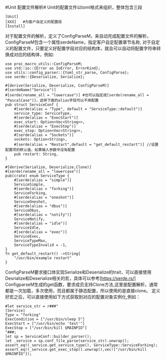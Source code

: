 #Unit 配置文件解析#
Unit的配置文件以toml格式来组织，整体包含三段
```
[Unit]
[XXX]   #为客户自定义的配置段
[Install]
```
对于配置文件的解析，定义了ConfigParseM，来自动完成配置文件的解析，ConfigParseM包含一个属性serdeName，指定客户自定配置章节名称,
对于自定义的配置文件，只要定义好配置字段对应的结构体，就会可以自动将配置字符串转换成对应的结构体，例如:

```
use proc_macro_utils::ConfigParseM;
use std::io::{Error as IoError, ErrorKind};
use utils::config_parser::{toml_str_parse, ConfigParse};
use serde::{Deserialize, Serialize};

#[derive(Serialize, Deserialize, ConfigParseM)]
#[serdeName("Service")]
#[serde(rename_all = "lowercase")] #也可以指定成[serde(rename_all = "PascalCase")]，这样下面的alias字段可以不用配置
pub struct ServiceConf {
    #[serde(alias = "Type", default = "ServiceType::default")]
    service_type: ServiceType,
    #[serde(alias = "ExecStart")]
    exec_start: Option<Vec<String>>,
    #[serde(alias = "ExecStop")]
    exec_stop: Option<Vec<String>>,
    #[serde(alias = "Sockets")]
    sockets: Option<String>,
    #[serde(alias = "Restart",default = "get_default_restart")] //设置配置项的默认值，如果输入参数中没有配置
    pub restart: String,
}

#[derive(Serialize, Deserialize,Clone)]
#[serde(rename_all = "lowercase")]
pub(crate) enum ServiceType {
    #[serde(alias = "simple")]
    ServiceSimple,
    #[serde(alias = "forking")]
    ServiceForking,
    #[serde(alias = "oneshot")]
    ServiceOneshot,
    #[serde(alias = "dbus")]
    ServiceDbus,
    #[serde(alias = "notify")]
    ServiceNotify,
    #[serde(alias = "idle")]
    ServiceIdle,
    #[serde(alias = "exec")]
    ServiceExec,
    ServiceTypeMax,
    ServiceTypeInvalid = -1,
}
fn get_default_restart() ->String{
    "/usr/bin/example restart"
}
```

ConfigParseM要求接口体实现Serialize和Deserialize的trait，可以直接使用Desrialize和Deserialize相关的宏，具体可以参考[https://serde.rs/]
ConfigparseM生成的get函数，要求成员支持Clone方法,这里是配置解析，通常都是一次加载，多次使用，而且都属于静态配置，所以使用的是直接clone。
定义好宏之后，可以直接使用如下方式获取到对应的配置对象实例化,例如：

```
#let service_str = r###"
[Service]
Type = "forking"
ExecCondition = ["/usr/bin/sleep 5"]
ExecStart = ["/usr/bin/echo 'test'"]
ExecStop = ["/usr/bin/kill $MAINPID"]
"###;
let sp = ServiceConf::builder_parser();
let _service = sp.conf_file_parse(service_str).unwrap();
assert_eq!(_service.get_service_type(), ServiceType::ServiceForking);
assert_eq!(_service.get_exec_stop().unwrap(),vec!["/usr/bin/kill $MAINPID"]);
```
